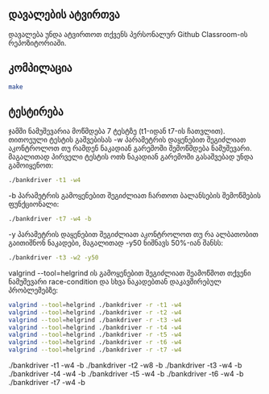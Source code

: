 ## დავალების ატვირთვა
დავალება უნდა ატვირთოთ თქვენს პერსონალურ Github Classroom-ის რეპოზიტორიაში.

## კომპილაცია

```sh
make
```

## ტესტირება
ჯამში ნამუშევარია მოწმდება 7 ტესტზე (t1-იდან t7-ის ჩათვლით).  
თითოეული ტესტის გაშვებისას -w პარამეტრის დაყენებით შეგიძლიათ აკონტროლოთ თუ რამდენ ნაკადიან გარემოში შემოწმდება ნამუშევარი.  
მაგალითად პირველი ტესტის ოთხ ნაკადიან გარემოში გასაშვებად უნდა გამოიყენოთ:
```sh
./bankdriver -t1 -w4
```
-b პარამეტრის გამოყენებით შეგიძლიათ ჩართოთ ბალანსების შემოწმების ფუნქციონალი:
```sh
./bankdriver -t7 -w4 -b
```
-y პარამეტრის დაყენებით შეგიძლიათ აკონტროლოთ თუ რა ალბათობით გაითიშნონ ნაკადები, მაგალითად -y50 ნიშნავს 50%-იან შანსს:
```sh
./bankdriver -t3 -w2 -y50
```
valgrind --tool=helgrind ის გამოყენებით შეგიძლიათ შეამოწმოთ თქვენი ნამუშევარი race-condition და სხვა ნაკადებთან დაკავშირებულ პრობლემებზე:
```sh
valgrind --tool=helgrind ./bankdriver -r -t1 -w4
valgrind --tool=helgrind ./bankdriver -r -t2 -w4
valgrind --tool=helgrind ./bankdriver -r -t3 -w4
valgrind --tool=helgrind ./bankdriver -r -t4 -w4
valgrind --tool=helgrind ./bankdriver -r -t5 -w4
valgrind --tool=helgrind ./bankdriver -r -t6 -w4
valgrind --tool=helgrind ./bankdriver -r -t7 -w4
```
./bankdriver -t1 -w4 -b
./bankdriver -t2 -w8 -b
./bankdriver -t3 -w4 -b
./bankdriver -t4 -w4 -b
./bankdriver -t5 -w4 -b
./bankdriver -t6 -w4 -b
./bankdriver -t7 -w4 -b